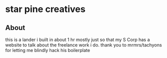 # star pine creatives

## About

this is a lander i built in about 1 hr mostly just so that my S Corp has a website to talk about the freelance work i do. thank you to mrmrs/tachyons for letting me blindly hack his boilerplate